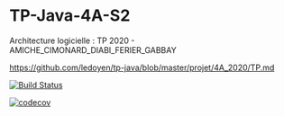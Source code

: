 # TP-Java-4A-S2
Architecture logicielle : TP 2020 - AMICHE_CIMONARD_DIABI_FERIER_GABBAY

https://github.com/ledoyen/tp-java/blob/master/projet/4A_2020/TP.md

[![Build Status](https://travis-ci.com/raphaelgabbay/TP-Java-4A-S2.svg?branch=master)](https://travis-ci.com/raphaelgabbay/TP-Java-4A-S2)


[![codecov](https://codecov.io/gh/raphaelgabbay/TP-Java-4A-S2/branch/master/graph/badge.svg)](https://codecov.io/gh/raphaelgabbay/TP-Java-4A-S2)

